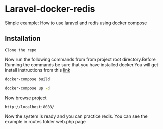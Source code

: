 
# Laravel-docker-redis

Simple example: How to use laravel and redis using docker compose

## Installation 

 ```Clone the repo```
 
Now run the following commands from from project root directory.Before Running the commands be sure that you have installed docker.You will get install instructions from this
 [link](https://docs.docker.com/)

```sh
docker-compose build

```


```sh
docker-compose up -d

```

Now browse project 

 ```
 http://localhost:8083/

```

Now the system is ready and you can practice redis. You can see the example in routes folder web.php page
